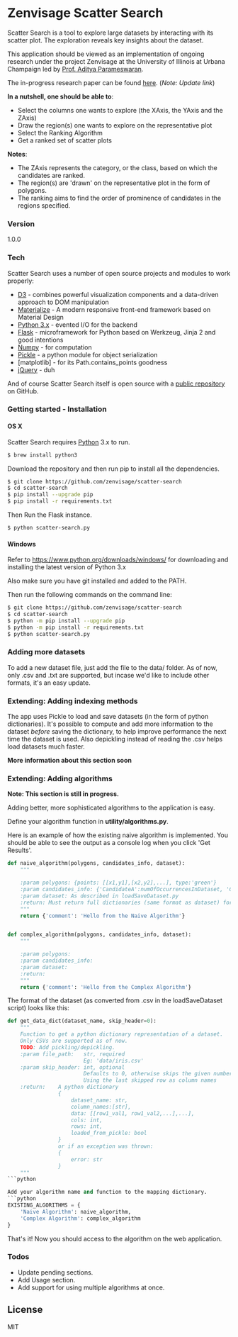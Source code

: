 # Zenvisage Scatter Search

Scatter Search is a tool to explore large datasets by interacting with its scatter plot. The exploration reveals key insights about the dataset.

This application should be viewed as an implementation of ongoing research under the project Zenvisage at the University of Illinois at Urbana Champaign led by [Prof. Aditya Parameswaran][prof].

The in-progress research paper can be found [here][researchpaper]. (*Note: Update link*)

**In a nutshell, one should be able to**:
  - Select the columns one wants to explore (the XAxis, the YAxis and the ZAxis)
  - Draw the region(s) one wants to explore on the representative plot
  - Select the Ranking Algorithm
  - Get a ranked set of scatter plots

**Notes**:
  - The ZAxis represents the category, or the class, based on which the candidates are ranked.
  - The region(s) are 'drawn' on the representative plot in the form of polygons.
  - The ranking aims to find the order of prominence of candidates in the regions specified.

### Version
1.0.0

### Tech

Scatter Search uses a number of open source projects and modules to work properly:

* [D3] - combines powerful visualization components and a data-driven approach to DOM manipulation
* [Materialize] - A modern responsive front-end framework based on Material Design
* [Python 3.x][python] - evented I/O for the backend
* [Flask] - microframework for Python based on Werkzeug, Jinja 2 and good intentions
* [Numpy] - for computation 
* [Pickle] - a python module for object serialization
* [matplotlib] - for its Path.contains_points goodness
* [jQuery] - duh

And of course Scatter Search itself is open source with a [public repository][scattersearch]
 on GitHub.

### Getting started - Installation

#### OS X
Scatter Search requires [Python] 3.x to run.
```sh
$ brew install python3
```
Download the repository and then run pip to install all the dependencies.
```sh
$ git clone https://github.com/zenvisage/scatter-search
$ cd scatter-search
$ pip install --upgrade pip
$ pip install -r requirements.txt
```

Then Run the Flask instance.
```sh
$ python scatter-search.py
```

#### Windows
Refer to https://www.python.org/downloads/windows/ for downloading and installing the latest version of Python 3.x

Also make sure you have git installed and added to the PATH.

Then run the following commands on the command line:
```sh
$ git clone https://github.com/zenvisage/scatter-search
$ cd scatter-search
$ python -m pip install --upgrade pip
$ python -m pip install -r requirements.txt
$ python scatter-search.py
```

### Adding more datasets
To add a new dataset file, just add the file to the data/ folder.
As of now, only .csv and .txt are supported, but incase we'd like to include other formats, it's an easy update.

### Extending: Adding indexing methods

The app uses Pickle to load and save datasets (in the form of python dictionaries). It's possible to compute and add more information to the dataset *before* saving the dictionary, to help improve performance the next time the dataset is used.
Also depickling instead of reading the .csv helps load datasets much faster.

**More information about this section soon**

### Extending: Adding algorithms

**Note: This section is still in progress.**

Adding better, more sophisticated algorithms to the application is easy.

Define your algorithm function in **utility/algorithms.py**.

Here is an example of how the existing naive algorithm is implemented. You should be able to see the output as a console log when you click 'Get Results'.

```python
def naive_algorithm(polygons, candidates_info, dataset):
    """

    :param polygons: {points: [[x1,y1],[x2,y2],...], type:'green'}
    :param candidates_info: {'CandidateA':numOfOccurrencesInDataset, 'CandidateB'...}
    :param dataset: As described in loadSaveDataset.py
    :return: Must return full dictionaries (same format as dataset) for the top k candidates
    """
    return {'comment': 'Hello from the Naive Algorithm'}


def complex_algorithm(polygons, candidates_info, dataset):
    """

    :param polygons:
    :param candidates_info:
    :param dataset:
    :return:
    """
    return {'comment': 'Hello from the Complex Algorithm'}
```

The format of the dataset (as converted from .csv in the loadSaveDataset script) looks like this:
```python
def get_data_dict(dataset_name, skip_header=0):
    """
    Function to get a python dictionary representation of a dataset.
    Only CSVs are supported as of now.
    TODO: Add pickling/depickling.
    :param file_path:   str, required
                        Eg: 'data/iris.csv'
    :param skip_header: int, optional
                        Defaults to 0, otherwise skips the given number of rows
                        Using the last skipped row as column names
    :return:    A python dictionary
                {
                    dataset_name: str,
                    column_names:[str],
                    data: [[row1_val1, row1_val2,...],...],
                    cols: int,
                    rows: int,
                    loaded_from_pickle: bool
                }
                or if an exception was thrown:
                {
                    error: str
                }
    """
```python

Add your algorithm name and function to the mapping dictionary.
```python
EXISTING_ALGORITHMS = {
    'Naive Algorithm': naive_algorithm,
    'Complex Algorithm': complex_algorithm
}
```

That's it! Now you should access to the algorithm on the web application.

### Todos

 - Update pending sections.
 - Add Usage section.
 - Add support for using multiple algorithms at once.

License
----

MIT

[//]: # (These are reference links used in the body of this note and get stripped out when the markdown processor does its job. There is no need to format nicely because it shouldn't be seen. Thanks SO - http://stackoverflow.com/questions/4823468/store-comments-in-markdown-syntax)

   [prof]: http://web.engr.illinois.edu/~adityagp/#
   [d3]: https://d3js.org/
   [materialize]: http://materializecss.com/
   [python]: https://www.python.org/
   [flask]: http://flask.pocoo.org/
   [numpy]: http://www.numpy.org/
   [pickle]:https://docs.python.org/3/library/pickle.html
   [jQuery]: <http://jquery.com>
   [scattersearch]: https://github.com/zenvisage/scatter-search
   [researchpaper]:http://web.engr.illinois.edu/~tsiddiq2/doc/zenvisage.pdf
